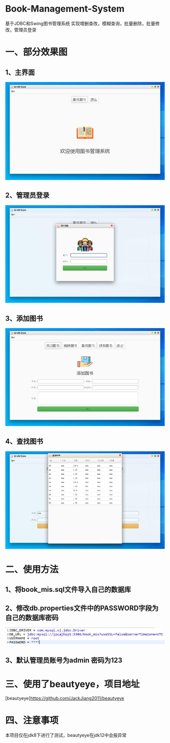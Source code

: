 # Book-Management-System
基于JDBC和Swing图书管理系统
实现增删查改，模糊查询，批量删除，批量修改，管理员登录

# 一、部分效果图
## 1、主界面
![主界面](https://github.com/simplehx/Book-Management-System/blob/master/screenshots/20190718162819.jpg)
## 2、管理员登录
![管理员登录](https://github.com/simplehx/Book-Management-System/blob/master/screenshots/20190718162828.jpg)
## 3、添加图书
![添加图书](https://github.com/simplehx/Book-Management-System/blob/master/screenshots/20190718162904.jpg)
## 4、查找图书
![查找图书](https://github.com/simplehx/Book-Management-System/blob/master/screenshots/20190718162921.jpg)


# 二、使用方法
## 1、将book_mis.sql文件导入自己的数据库
## 2、修改db.properties文件中的PASSWORD字段为自己的数据库密码
![](https://github.com/simplehx/Book-Management-System/blob/master/screenshots/20190718162740.jpg)
## 3、默认管理员账号为admin  密码为123

# 三、使用了beautyeye，项目地址
[beautyeye]https://github.com/JackJiang2011/beautyeye

# 四、注意事项
本项目仅在jdk8下进行了测试，beautyeye在jdk12中会报异常
